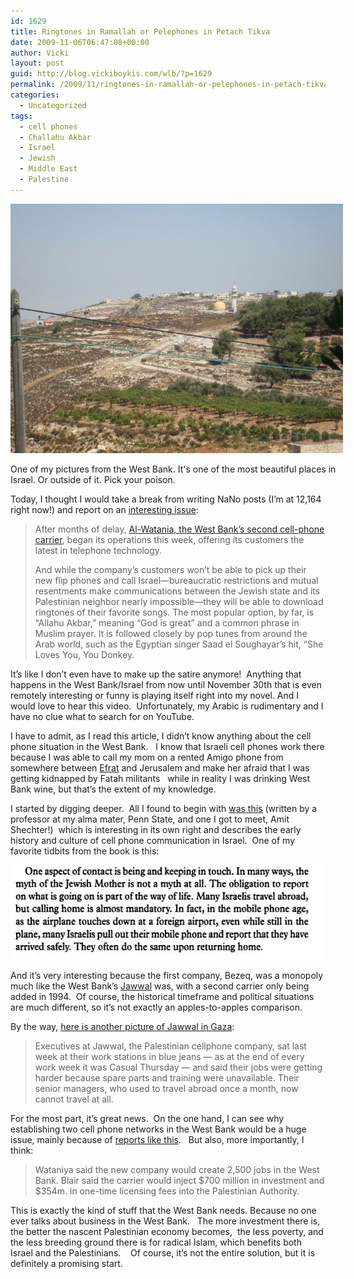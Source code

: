 ```yaml
---
id: 1629
title: Ringtones in Ramallah or Pelephones in Petach Tikva
date: 2009-11-06T06:47:08+00:00
author: Vicki
layout: post
guid: http://blog.vickiboykis.com/wlb/?p=1629
permalink: /2009/11/ringtones-in-ramallah-or-pelephones-in-petach-tikva/
categories:
  - Uncategorized
tags:
  - cell phones
  - Challahu Akbar
  - Israel
  - Jewish
  - Middle East
  - Palestine
---
```

<div id="attachment_1631" style="width: 542px" class="wp-caption aligncenter">
  <a href="https://raw.githubusercontent.com/veekaybee/wlb/gh-pages/assets/images/2009/11/West-BankJPG.JPG"><img class="size-full wp-image-1631" title="West BankJPG" src="https://raw.githubusercontent.com/veekaybee/wlb/gh-pages/assets/images/2009/11/West-BankJPG.JPG" alt="West BankJPG" width="532" height="399" /></a>
  
  <p class="wp-caption-text">
    One of my pictures from the West Bank. It's one of the most beautiful places in Israel. Or outside of it. Pick your poison.
  </p>
</div>

Today, I thought I would take a break from writing NaNo posts (I&#8217;m at 12,164 right now!) and report on an [interesting issue](http://www.tabletmag.com/scroll/19947/ringtones-rock-ramallah/):

> After months of delay, [Al-Watania, the West Bank’s second cell-phone carrier](http://www.jpost.com/servlet/Satellite?cid=1256799075149&pagename=JPArticle%2FShowFull), began its operations this week, offering its customers the latest in telephone technology.
> 
> And while the company’s customers won’t be able to pick up their new flip phones and call Israel—bureaucratic restrictions and mutual resentments make communications between the Jewish state and its Palestinian neighbor nearly impossible—they will be able to download ringtones of their favorite songs. The most popular option, by far, is “Allahu Akbar,” meaning “God is great” and a common phrase in Muslim prayer. It is followed closely by pop tunes from around the Arab world, such as the Egyptian singer Saad el Soughayar’s hit, “She Loves You, You Donkey.

It&#8217;s like I don&#8217;t even have to make up the satire anymore!  Anything that happens in the West Bank/Israel from now until November 30th that is even remotely interesting or funny is playing itself right into my novel. And I would love to hear this video.  Unfortunately, my Arabic is rudimentary and I have no clue what to search for on YouTube.

I have to admit, as I read this article, I didn&#8217;t know anything about the cell phone situation in the West Bank.   I know that Israeli cell phones work there because I was able to call my mom on a rented Amigo phone from somewhere between [Efrat](http://en.wikipedia.org/wiki/Efrat) and Jerusalem and make her afraid that I was getting kidnapped by Fatah militants   while in reality I was drinking West Bank wine, but that&#8217;s the extent of my knowledge.

I started by digging deeper.  All I found to begin with [was this](http://books.google.com/books?id=ggO4zz1jJ1MC&lpg=PA30&ots=Wz7Wp2Ou10&dq=palestinian%20cell%20phone%20companies&lr=&pg=PA30#v=onepage&q=&f=false) (written by a professor at my alma mater, Penn State, and one I got to meet, Amit Shechter!)  which is interesting in its own right and describes the early history and culture of cell phone communication in Israel.  One of my favorite tidbits from the book is this:

[<img class="aligncenter size-full wp-image-1635" title="schejter cell phone" src="https://raw.githubusercontent.com/veekaybee/wlb/gh-pages/assets/images/2009/11/schejter-cell-phone.JPG" alt="schejter cell phone" width="565" height="151" />](https://raw.githubusercontent.com/veekaybee/wlb/gh-pages/assets/images/2009/11/schejter-cell-phone.JPG)

And it&#8217;s very interesting because the first company, Bezeq, was a monopoly much like the West Bank&#8217;s [Jawwal](http://www.jawwal.ps/) was, with a second carrier only being added in 1994.  Of course, the historical timeframe and political situations are much different, so it&#8217;s not exactly an apples-to-apples comparison.

By the way, [here is another picture of Jawwal in Gaza](http://www.nytimes.com/2009/10/27/world/middleeast/27gaza.html):

> Executives at Jawwal, the Palestinian cellphone company, sat last week at their work stations in blue jeans — as at the end of every work week it was Casual Thursday — and said their jobs were getting harder because spare parts and training were unavailable. Their senior managers, who used to travel abroad once a month, now cannot travel at all.

For the most part, it&#8217;s great news.  On the one hand, I can see why establishing two cell phone networks in the West Bank would be a huge issue, mainly because of [reports like this](http://books.google.com/books?id=VKFMTDnapl4C&lpg=PA29&ots=jDfFN7WfF8&dq=palestinian%20cell%20phone%20companies&lr=&pg=PA29#v=onepage&q=&f=false).   But also, more importantly, I think:

> <span>Wataniya said the new company would create 2,500 jobs in the West Bank. Blair said the carrier would inject $700 million in investment and $354m. in one-time licensing fees into the Palestinian Authority. </span>

<span>This is exactly the kind of stuff that the West Bank needs. Because no one ever talks about business in the West Bank.   The more investment there is, the better the nascent Palestinian economy becomes,  the less poverty, and the less breeding ground there is for radical Islam, which benefits both Israel and the Palestinians.    Of course, it&#8217;s not the entire solution, but it is definitely a promising start.<br /> </span>